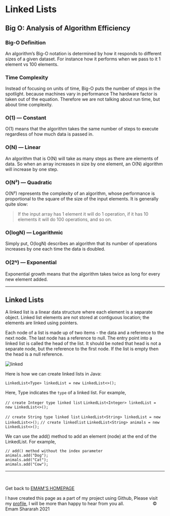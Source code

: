 # Linked Lists 

## Big O: Analysis of Algorithm Efficiency 

### Big-O Definition

An algorithm’s Big-O notation is determined by how it responds to different sizes of a given dataset. For instance how it performs when we pass to it 1 element vs 100 elements.

### Time Complexity

Instead of focusing on units of time, Big-O puts the number of steps in the spotlight. because machines vary in performance The hardware factor is taken out of the equation. Therefore we are not talking about run time, but about time complexity.

### O(1) — Constant

O(1) means that the algorithm takes the same number of steps to execute regardless of how much data is passed in.

### O(N) — Linear

An algorithm that is O(N) will take as many steps as there are elements of data. So when an array increases in size by one element, an O(N) algorithm will increase by one step.

### O(N²) — Quadratic

O(N²) represents the complexity of an algorithm, whose performance is proportional to the square of the size of the input elements. It is generally quite slow: 
>If the input array has 1 element it will do 1 operation, if it has 10 elements it will do 100 operations, and so on.


### O(logN) — Logarithmic

Simply put, O(logN) describes an algorithm that its number of operations increases by one each time the data is doubled.


### O(2ᴺ) — Exponential

Exponential growth means that the algorithm takes twice as long for every new element added.

<hr>

## Linked Lists 

A linked list is a linear data structure where each element is a separate object.
Linked list elements are not stored at contiguous location; the elements are linked using pointers.

Each node of a list is made up of two items - the data and a reference to the next node. The last node has a reference to null. The entry point into a linked list is called the head of the list. It should be noted that head is not a separate node, but the reference to the first node. If the list is empty then the head is a null reference.

![linked](https://s3-us-west-2.amazonaws.com/ib-assessment-tests/problem_images/singly-ll.png)

Here is how we can create linked lists in Java:

`LinkedList<Type> linkedList = new LinkedList<>();`

Here, Type indicates the `type` of a linked list. For example,

`// create Integer type linked list`
`LinkedList<Integer> linkedList = new LinkedList<>();`

`// create String type linked list`
`LinkedList<String> linkedList = new LinkedList<>();`
  `// create linkedlist`
    `LinkedList<String> animals = new LinkedList<>();`

We can use the add() method to add an element (node) at the end of the LinkedList. For example,

 `// add() method without the index parameter`<br>
    `animals.add("Dog");`<br>
    `animals.add("Cat");`<br>
    `animals.add("Cow");`



<hr>
&nbsp;
&nbsp;

Get back to [EMAM'S HOMEPAGE](https://emam96.github.io/reading-notes/)

 I have created this page as a part of my project using Github, Please visit my [profile](https://github.com/Emam96), I will be more than happy to hear from you all.      &nbsp;        &nbsp;       &nbsp;   &nbsp;&nbsp;&nbsp;&nbsp;&nbsp;&nbsp;&nbsp;&nbsp;&nbsp;&nbsp;&nbsp;&nbsp;&nbsp;&nbsp;&nbsp;      © Emam Shararah 2021
